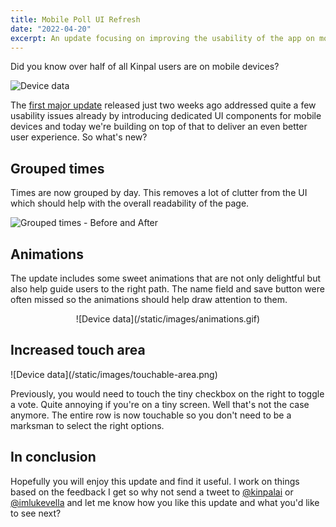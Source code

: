 ```yaml
---
title: Mobile Poll UI Refresh
date: "2022-04-20"
excerpt: An update focusing on improving the usability of the app on mobile devices.
---
```


Did you know over half of all Kinpal users are on mobile devices?

![Device data](/static/images/device-data.png)

The [first major update](/blog/new-version-announcment) released just two weeks ago addressed quite a few usability
issues already by introducing dedicated UI components for mobile devices and
today we're building on top of that to deliver an even better user experience. So what's new?

## Grouped times

Times are now grouped by day.
This removes a lot of clutter from the UI which should help with the overall readability of the page.

![Grouped times - Before and After](/static/images/grouped-times.png)

## Animations

The update includes some sweet animations that are not only delightful but also help guide users
to the right path.
The name field and save button were often missed so the animations should help draw attention to them.

<p style="text-align:center">![Device data](/static/images/animations.gif)</p>

## Increased touch area

<div className="text-center">
  <div className="inline-block">
    ![Device data](/static/images/touchable-area.png)
  </div>
</div>

Previously, you would need to touch the tiny checkbox on the right to toggle a vote. Quite annoying if
you're on a tiny screen. Well that's not the case anymore. The entire row is now touchable so you don't
need to be a marksman to select the right options.

## In conclusion

Hopefully you will enjoy this update and find it useful.
I work on things based on the feedback I get so why not send a tweet to [@kinpalai](https://twitter.com/kinpalai) or [@imlukevella](https://twitter.com/imlukevella) and let me know how you like this update and what you'd like to see next?
